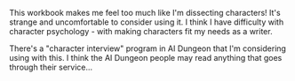 This workbook makes me feel too much like I'm dissecting characters!  It's strange and uncomfortable to consider using it.  I think I have difficulty with character psychology - with making characters fit my needs as a writer.

There's a "character interview" program in AI Dungeon that I'm considering using with this.  I think the AI Dungeon people may read anything that goes through their service...